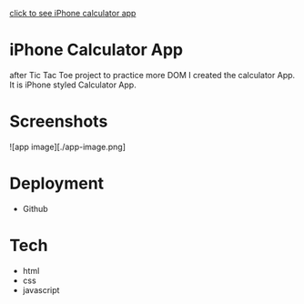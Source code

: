[click to see iPhone calculator app](https://hayley0918.github.io/iPhone-calculator/)

# iPhone Calculator App

after Tic Tac Toe project to practice more DOM I created the calculator App.
It is iPhone styled Calculator App.

# Screenshots
![app image][./app-image.png]

# Deployment
- Github

# Tech
- html
- css
- javascript